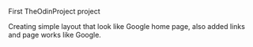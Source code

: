First TheOdinProject project

Creating simple layout that look like Google home page, also added links and page works like Google.